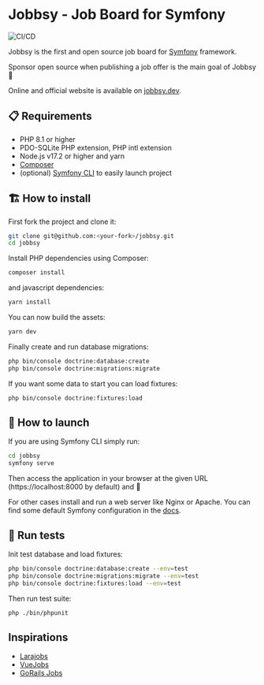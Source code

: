# Jobbsy - Job Board for Symfony

![CI/CD](https://github.com/jobbsy-dev/jobbsy/actions/workflows/tests.yaml/badge.svg?branch=main)

Jobbsy is the first and open source job board for [Symfony](https://symfony.com) framework.

Sponsor open source when publishing a job offer is the main goal of Jobbsy 💖

Online and official website is available on [jobbsy.dev](https://jobbsy.dev).

## 📋 Requirements

- PHP 8.1 or higher
- PDO-SQLite PHP extension, PHP intl extension
- Node.js v17.2 or higher and yarn
- [Composer](https://getcomposer.org)
- (optional) [Symfony CLI](https://symfony.com/download) to easily launch project

## 🏗 How to install

First fork the project and clone it:

```bash
git clone git@github.com:<your-fork>/jobbsy.git
cd jobbsy
```

Install PHP dependencies using Composer:

```bash
composer install
```

and javascript dependencies:

```bash
yarn install
```

You can now build the assets:

```bash
yarn dev
```

Finally create and run database migrations:

```bash
php bin/console doctrine:database:create
php bin/console doctrine:migrations:migrate
```

If you want some data to start you can load fixtures:

```bash
php bin/console doctrine:fixtures:load
```

## 🚀 How to launch

If you are using Symfony CLI simply run:

```bash
cd jobbsy
symfony serve
```

Then access the application in your browser at the given URL (https://localhost:8000 by default) and 🎉

For other cases install and run a web server like Nginx or Apache. You can find some default Symfony configuration in the [docs](https://symfony.com/doc/current/setup/web_server_configuration.html).

## 🧪 Run tests

Init test database and load fixtures:

```bash
php bin/console doctrine:database:create --env=test
php bin/console doctrine:migrations:migrate --env=test
php bin/console doctrine:fixtures:load --env=test
```

Then run test suite:

```bash
php ./bin/phpunit
```

## Inspirations

- [Larajobs](https://larajobs.com)
- [VueJobs](https://vuejobs.com)
- [GoRails Jobs](https://jobs.gorails.com)
